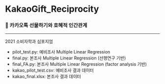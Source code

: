 # KakaoGift_Reciprocity
### 🎁 카카오톡 선물하기와 호혜적 인간관계
------------------
2021 소비자학과 심포지엄

* pilot_test.py: 예비조사 Multiple Linear Regression
* final.py: 본조사 Multiple Linear Regression (선행연구 기반)
* final_FA.py: 본조사 Multiple Linear Regression (factor analysis 기반)
* kakao_pilot_test.csv: 예비조사 결과 데이터
* kakao_final.xlsx: 본조사 결과 데이터
